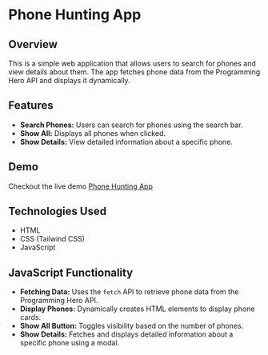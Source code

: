 # Phone Hunting App

## Overview
This is a simple web application that allows users to search for phones and view details about them. The app fetches phone data from the Programming Hero API and displays it dynamically.

## Features
- **Search Phones:** Users can search for phones using the search bar.
- **Show All:** Displays all phones when clicked.
- **Show Details:** View detailed information about a specific phone.
## Demo
Checkout the live demo [Phone Hunting App](https://phone-hunting-app-bysaiful.netlify.app/)

## Technologies Used
- HTML
- CSS (Tailwind CSS)
- JavaScript


## JavaScript Functionality
- **Fetching Data:** Uses the `fetch` API to retrieve phone data from the Programming Hero API.
- **Display Phones:** Dynamically creates HTML elements to display phone cards.
- **Show All Button:** Toggles visibility based on the number of phones.
- **Show Details:** Fetches and displays detailed information about a specific phone using a modal.
